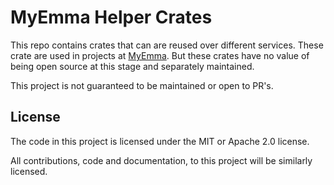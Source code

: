 # MyEmma Helper Crates

This repo contains crates that can are reused over different services.
These crate are used in projects at [MyEmma](https://www.myemma.nl/).
But these crates have no value of being open source at this stage and separately maintained.

This project is not guaranteed to be maintained or open to PR's.

## License

The code in this project is licensed under the MIT or Apache 2.0 license.

All contributions, code and documentation, to this project will be similarly licensed.